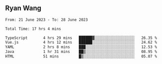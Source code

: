 ## Ryan Wang

<!--START_SECTION:waka-->

```txt
From: 21 June 2023 - To: 28 June 2023

Total Time: 17 hrs 4 mins

TypeScript       4 hrs 29 mins   ██████▓░░░░░░░░░░░░░░░░░░   26.35 %
Vue.js           4 hrs 12 mins   ██████░░░░░░░░░░░░░░░░░░░   24.62 %
YAML             2 hrs 8 mins    ███░░░░░░░░░░░░░░░░░░░░░░   12.53 %
Java             1 hr 31 mins    ██▒░░░░░░░░░░░░░░░░░░░░░░   08.95 %
HTML             51 mins         █▒░░░░░░░░░░░░░░░░░░░░░░░   05.07 %
```

<!--END_SECTION:waka-->
